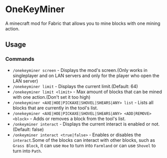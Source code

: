 # OneKeyMiner

A minecraft mod for Fabric that allows you to mine blocks with one mining action.

## Usage

### Commands

- `/onekeyminer screen` - Displays the mod's screen.(Only works in singleplayer and on LAN servers and only for the
  player who open the LAN server)
- `/onekeyminer limit` - Displays the current limit.(Default: 64)
- `/onekeyminer limit <limit>` - Max amount of blocks that can be mined with one action.(Don't set it too high)
- `/onekeyminer <AXE|HOE|PICKAXE|SHOVEL|SHEARS|ANY> list` - Lists all blocks that are currently in the tool's list.
- `/onekeyminer <AXE|HOE|PICKAXE|SHOVEL|SHEARS|ANY> <ADD|REMOVE> <block>` - Adds or removes a block from the tool's
  list.
- `/onkeyminer interact` - Displays the current interact is enabled or not.(Default: false)
- `/onkeyminer interact <true|false>` - Enables or disables the `interact`.Some of the blocks can interact with other
  blocks, such as `Grass Block`, it can use `Hoe` to turn into `Farmland` or can use `Shovel` to turn into `Path`.